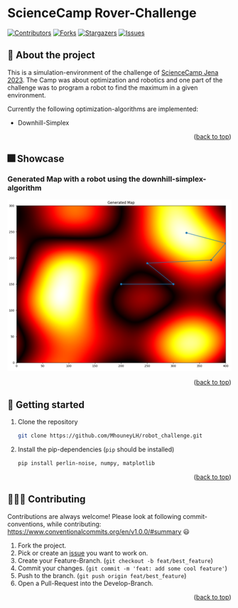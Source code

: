 <a name="readme_top"></a>

# ScienceCamp Rover-Challenge

[![Contributors][contributors_shield]][contributors_url]
[![Forks][forks_shield]][forks_url]
[![Stargazers][stars_shield]][stars_url]
[![Issues][issues_shield]][issues_url]
<br>

## 📑 About the project

This is a simulation-environment of the challenge of [ScienceCamp Jena 2023](https://www.eah-jena.de/science-camp). The Camp was about optimization and robotics and one part of the challenge was to program a robot to find the maximum in a given environment.

Currently the following optimization-algorithms are implemented:

- Downhill-Simplex

<p align="right">(<a href="#readme_top">back to top</a>)</p>

## 🎆 Showcase

### Generated Map with a robot using the downhill-simplex-algorithm

![](./assets/showcase_simplex.png)

<p align="right">(<a href="#readme_top">back to top</a>)</p>

## 🔢 Getting started

1. Clone the repository
   ```sh
   git clone https://github.com/MhouneyLH/robot_challenge.git
   ```
2. Install the pip-dependencies (`pip` should be installed)
   ```sh
   pip install perlin-noise, numpy, matplotlib
   ```
   <p align="right">(<a href="#readme_top">back to top</a>)</p>

## 👨🏻‍💼 Contributing

Contributions are always welcome! Please look at following commit-conventions, while contributing: https://www.conventionalcommits.org/en/v1.0.0/#summary 😃

1. Fork the project.
2. Pick or create an [issue](https://github.com/MhouneyLH/robot_challenge/issues) you want to work on.
3. Create your Feature-Branch. (`git checkout -b feat/best_feature`)
4. Commit your changes. (`git commit -m 'feat: add some cool feature'`)
5. Push to the branch. (`git push origin feat/best_feature`)
6. Open a Pull-Request into the Develop-Branch.
<p align="right">(<a href="#readme_top">back to top</a>)</p>

<!-- Links and Images -->

[contributors_shield]: https://img.shields.io/github/contributors/MhouneyLH/robot_challenge.svg?style=for-the-badge
[contributors_url]: https://github.com/MhouneyLH/robot_challenge/graphs/contributors
[forks_shield]: https://img.shields.io/github/forks/MhouneyLH/robot_challenge.svg?style=for-the-badge
[forks_url]: https://github.com/MhouneyLH/robot_challenge/network/members
[stars_shield]: https://img.shields.io/github/stars/MhouneyLH/robot_challenge.svg?style=for-the-badge
[stars_url]: https://github.com/MhouneyLH/robot_challenge/stargazers
[issues_shield]: https://img.shields.io/github/issues/MhouneyLH/robot_challenge.svg?style=for-the-badge
[issues_url]: https://github.com/MhouneyLH/robot_challenge/issues
